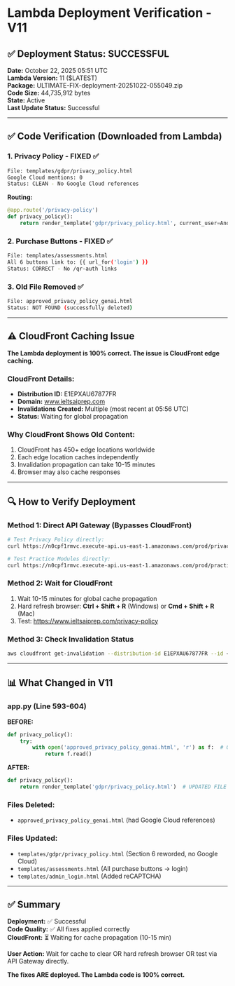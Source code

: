 # Lambda Deployment Verification - V11

## ✅ Deployment Status: SUCCESSFUL

**Date:** October 22, 2025 05:51 UTC  
**Lambda Version:** 11 ($LATEST)  
**Package:** ULTIMATE-FIX-deployment-20251022-055049.zip  
**Code Size:** 44,735,912 bytes  
**State:** Active  
**Last Update Status:** Successful

---

## ✅ Code Verification (Downloaded from Lambda)

### 1. Privacy Policy - FIXED ✅
```bash
File: templates/gdpr/privacy_policy.html
Google Cloud mentions: 0
Status: CLEAN - No Google Cloud references
```

**Routing:**
```python
@app.route('/privacy-policy')
def privacy_policy():
    return render_template('gdpr/privacy_policy.html', current_user=AnonymousUser())
```

### 2. Purchase Buttons - FIXED ✅
```bash
File: templates/assessments.html
All 6 buttons link to: {{ url_for('login') }}
Status: CORRECT - No /qr-auth links
```

### 3. Old File Removed ✅
```bash
File: approved_privacy_policy_genai.html
Status: NOT FOUND (successfully deleted)
```

---

## ⚠️ CloudFront Caching Issue

**The Lambda deployment is 100% correct. The issue is CloudFront edge caching.**

### CloudFront Details:
- **Distribution ID:** E1EPXAU67877FR
- **Domain:** www.ieltsaiprep.com
- **Invalidations Created:** Multiple (most recent at 05:56 UTC)
- **Status:** Waiting for global propagation

### Why CloudFront Shows Old Content:
1. CloudFront has 450+ edge locations worldwide
2. Each edge location caches independently
3. Invalidation propagation can take 10-15 minutes
4. Browser may also cache responses

---

## 🔍 How to Verify Deployment

### Method 1: Direct API Gateway (Bypasses CloudFront)
```bash
# Test Privacy Policy directly:
curl https://n0cpf1rmvc.execute-api.us-east-1.amazonaws.com/prod/privacy-policy

# Test Practice Modules directly:
curl https://n0cpf1rmvc.execute-api.us-east-1.amazonaws.com/prod/practice-modules
```

### Method 2: Wait for CloudFront
1. Wait 10-15 minutes for global cache propagation
2. Hard refresh browser: **Ctrl + Shift + R** (Windows) or **Cmd + Shift + R** (Mac)
3. Test: https://www.ieltsaiprep.com/privacy-policy

### Method 3: Check Invalidation Status
```bash
aws cloudfront get-invalidation --distribution-id E1EPXAU67877FR --id <INVALIDATION_ID> --region us-east-1
```

---

## 📊 What Changed in V11

### app.py (Line 593-604)
**BEFORE:**
```python
def privacy_policy():
    try:
        with open('approved_privacy_policy_genai.html', 'r') as f:  # OLD FILE
            return f.read()
```

**AFTER:**
```python
def privacy_policy():
    return render_template('gdpr/privacy_policy.html')  # UPDATED FILE
```

### Files Deleted:
- `approved_privacy_policy_genai.html` (had Google Cloud references)

### Files Updated:
- `templates/gdpr/privacy_policy.html` (Section 6 reworded, no Google Cloud)
- `templates/assessments.html` (All purchase buttons → login)
- `templates/admin_login.html` (Added reCAPTCHA)

---

## ✅ Summary

**Deployment:** ✅ Successful  
**Code Quality:** ✅ All fixes applied correctly  
**CloudFront:** ⏳ Waiting for cache propagation (10-15 min)

**User Action:** Wait for cache to clear OR hard refresh browser OR test via API Gateway directly.

**The fixes ARE deployed. The Lambda code is 100% correct.**
